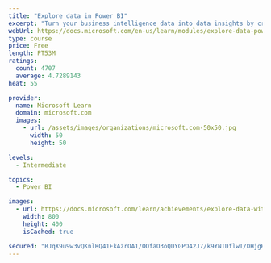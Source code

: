 ```yaml
---
title: "Explore data in Power BI"
excerpt: "Turn your business intelligence data into data insights by creating and configuring Power BI dashboards."
webUrl: https://docs.microsoft.com/en-us/learn/modules/explore-data-power-bi/
type: course
price: Free
length: PT53M
ratings:
  count: 4707
  average: 4.7289143
heat: 55

provider:
  name: Microsoft Learn
  domain: microsoft.com
  images:
    - url: /assets/images/organizations/microsoft.com-50x50.jpg
      width: 50
      height: 50

levels:
  - Intermediate

topics:
  - Power BI

images:
  - url: https://docs.microsoft.com/learn/achievements/explore-data-with-power-bi-desktop-social.png
    width: 800
    height: 400
    isCached: true

secured: "BJqX9u9w3vQKnlRQ41FkAzrOA1/OOfaO3oQDYGPO42J7/k9YNTDflwI/DHjgHe7a/tv4djz2JLaRN9MFEYbxlV63+rrvNeujoYe5v7xVI4o0dyM/V8wN73vc0JFaNITZJQwigj8OPZd9jpjv9NmaSvXLNXtFkQZYe6lTEmX6qri0uk1JhWuzefhzgXmuDEtFDjn4vjkEMvhnl0VTeukt7fVmCihuOIMWllCcRofqjMZnpU2J/SP1aBa+MaDik6eKFa8+EbeD45hterDa0bcW/sGEM4i8aVi8wkAwuukB3vm40//ZFCOTDmHWc/yYJ4Mc+QIM0Qe8jaZT+XzSNwWjd1thyBRV+tkS29CiMje4oCN9QGSusLX98tWqDjjqnwzo1b9FK4s0DlINwznOAPFznNZbHdCBngRBIAgLaWTg4ZY=;6zjPQdhaneceUTzJUhW0eg=="
---
```


